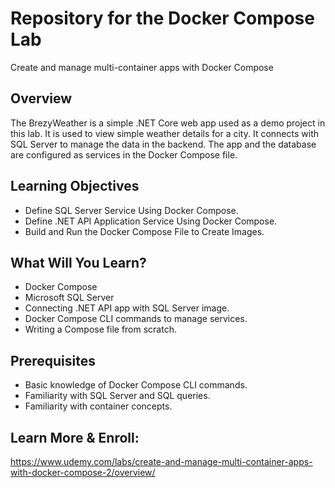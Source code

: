 # Repository for the Docker Compose Lab

Create and manage multi-container apps with Docker Compose

## Overview
The BrezyWeather is a simple .NET Core web app used as a demo project in this lab. It is used to view simple weather details for a city. It connects with SQL Server to manage the data in the backend. The app and the database are configured as services in the Docker Compose file. 

## Learning Objectives
- Define SQL Server Service Using Docker Compose.
- Define .NET API Application Service Using Docker Compose.
- Build and Run the Docker Compose File to Create Images.

## What Will You Learn?
- Docker Compose
- Microsoft SQL Server
- Connecting .NET API app with SQL Server image. 
- Docker Compose CLI commands to manage services. 
- Writing a Compose file from scratch. 

## Prerequisites
- Basic knowledge of Docker Compose CLI commands. 
- Familiarity with SQL Server and SQL queries. 
- Familiarity with container concepts.

## Learn More & Enroll:
https://www.udemy.com/labs/create-and-manage-multi-container-apps-with-docker-compose-2/overview/
